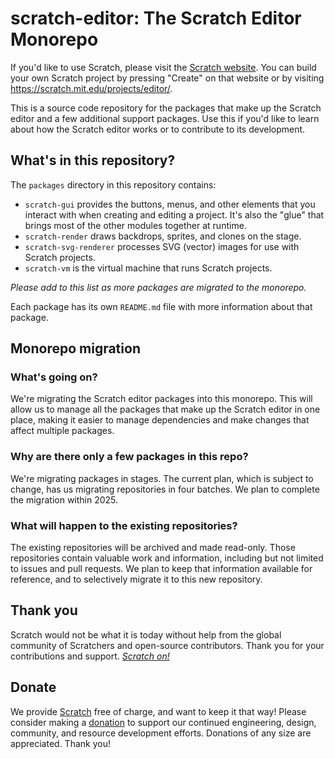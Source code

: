 # scratch-editor: The Scratch Editor Monorepo

If you'd like to use Scratch, please visit the [Scratch website](https://scratch.mit.edu/). You can build your own
Scratch project by pressing "Create" on that website or by visiting <https://scratch.mit.edu/projects/editor/>.

This is a source code repository for the packages that make up the Scratch editor and a few additional support
packages. Use this if you'd like to learn about how the Scratch editor works or to contribute to its development.

## What's in this repository?

The `packages` directory in this repository contains:

- `scratch-gui` provides the buttons, menus, and other elements that you interact with when creating and editing a
  project. It's also the "glue" that brings most of the other modules together at runtime.
- `scratch-render` draws backdrops, sprites, and clones on the stage.
- `scratch-svg-renderer` processes SVG (vector) images for use with Scratch projects.
- `scratch-vm` is the virtual machine that runs Scratch projects.

_Please add to this list as more packages are migrated to the monorepo._

Each package has its own `README.md` file with more information about that package.

## Monorepo migration

### What's going on?

We're migrating the Scratch editor packages into this monorepo. This will allow us to manage all the packages that
make up the Scratch editor in one place, making  it easier to manage dependencies and make changes that affect
multiple packages.

### Why are there only a few packages in this repo?

We're migrating packages in stages. The current plan, which is subject to change, has us migrating repositories in
four batches. We plan to complete the migration within 2025.

### What will happen to the existing repositories?

The existing repositories will be archived and made read-only. Those repositories contain valuable work and
information, including but not limited to issues and pull requests. We plan to keep that information available for
reference, and to selectively migrate it to this new repository.

## Thank you

Scratch would not be what it is today without help from the global community of Scratchers and open-source
contributors. Thank you for your contributions and support. _[Scratch on!](https://scratch.mit.edu/projects/65347738/fullscreen/)_

## Donate

We provide [Scratch](https://scratch.mit.edu) free of charge, and want to keep it that way! Please consider making a
[donation](https://secure.donationpay.org/scratchfoundation/) to support our continued engineering, design, community,
and resource development efforts. Donations of any size are appreciated. Thank you!
